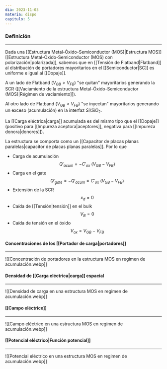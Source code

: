 ```yaml
---
dia: 2023-11-03
materia: dispo
capitulo: 5
---
```

### Definición
---
Dada una [[Estructura Metal-Óxido-Semiconductor (MOS)|Estructura MOS]] [[Estructura Metal-Óxido-Semiconductor (MOS) con polarización|polarizada]], sabemos que en [[Tensión de Flatband|Flatband]] al distribución de portadores mayoritarios en el [[Semiconductor|SC]] es uniforme e igual al [[Dopaje]].

A un lado de Flatband ($V_{GB} > V_{FB}$) "se quitan" mayoritarios generando la SCR ([[Vaciamiento de la estructura Metal-Óxido-Semiconductor (MOS)|Régimen de vaciamiento]]).

Al otro lado de Flatband ($V_{GB} < V_{FB}$) "se inyectan" mayoritarios generando un exceso (acumulación) en la interfaz $Si$/$SiO_2$.

La [[Carga eléctrica|carga]] acumulada es del mismo tipo que el [[Dopaje]] (positivo para [[Impureza aceptora|aceptores]], negativa para [[Impureza donora|donores]]).

La estructura se comporta como un [[Capacitor de placas planas paralelas|capacitor de placas planas paralelas]]. Por lo que 
* Carga de acumulación $$ Q'_{acum} = - C'_{ox} ~ (V_{GB} - V_{FB}) $$
* Carga en el gate $$ Q'_{gate} = -Q'_{acum} = C'_{ox} ~ (V_{GB} - V_{FB}) $$
* Extensión de la SCR $$ x_d = 0 $$
* Caída de [[Tensión|tensión]] en el bulk $$ V_B = 0 $$
* Caída de tensión en el óxido $$ V_{ox} = V_{GB} - V_{FB} $$

#### Concentraciones de los [[Portador de carga|portadores]]
---
![[Concentración de portadores en la estructura MOS en regimen de acumulación.webp]]

#### Densidad de [[Carga eléctrica|carga]] espacial
---
![[Densidad de carga en una estructura MOS en regimen de acumulación.webp]]

#### [[Campo eléctrico]]
---
![[Campo eléctrico en una estructura MOS en regimen de acumulación.webp]]

#### [[Potencial eléctrico|Función potencial]]
---
![[Potencial eléctrico en una estructura MOS en regimen de acumulación.webp]]

